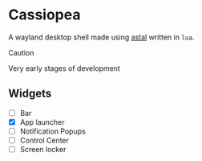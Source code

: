 # Cassiopea

A wayland desktop shell made using [astal](https://aylur.github.io/astal/) written in `lua`.

> [!CAUTION]
> Very early stages of development

## Widgets

- [ ] Bar
- [x] App launcher
- [ ] Notification Popups
- [ ] Control Center
- [ ] Screen locker
